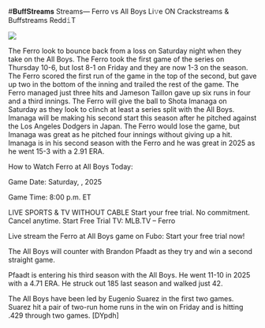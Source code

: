 #𝐁𝐮𝐟𝐟𝐒𝐭𝐫𝐞𝐚𝐦𝐬 Streams— Ferro vs All Boys Li𝚟e ON Crackstreams & Buffstreams Redd𝚒T  
  
  
[![](https://i.imgur.com/qSNzIqt.png)](https://movie.rssnews.media/REZVZosf.php)  
  
The Ferro look to bounce back from a loss on Saturday night when they take on the All Boys. The Ferro took the first game of the series on Thursday 10-6, but lost 8-1 on Friday and they are now 1-3 on the season. The Ferro scored the first run of the game in the top of the second, but gave up two in the bottom of the inning and trailed the rest of the game. The Ferro managed just three hits and Jameson Taillon gave up six runs in four and a third innings. The Ferro will give the ball to Shota Imanaga on Saturday as they look to clinch at least a series split with the All Boys. Imanaga will be making his second start this season after he pitched against the Los Angeles Dodgers in Japan. The Ferro would lose the game, but Imanaga was great as he pitched four innings without giving up a hit. Imanaga is in his second season with the Ferro and he was great in 2025 as he went 15-3 with a 2.91 ERA.

How to Watch Ferro at All Boys Today:

Game Date: Saturday, , 2025

Game Time: 8:00 p.m. ET

LIVE SPORTS & TV WITHOUT CABLE
Start your free trial. No commitment. Cancel anytime.
Start Free Trial
TV: MLB.TV – Ferro

Live stream the Ferro at All Boys game on Fubo: Start your free trial now!

The All Boys will counter with Brandon Pfaadt as they try and win a second straight game.

Pfaadt is entering his third season with the All Boys. He went 11-10 in 2025 with a 4.71 ERA. He struck out 185 last season and walked just 42.

The All Boys have been led by Eugenio Suarez in the first two games. Suarez hit a pair of two-run home runs in the win on Friday and is hitting .429 through two games. [DYpdh]